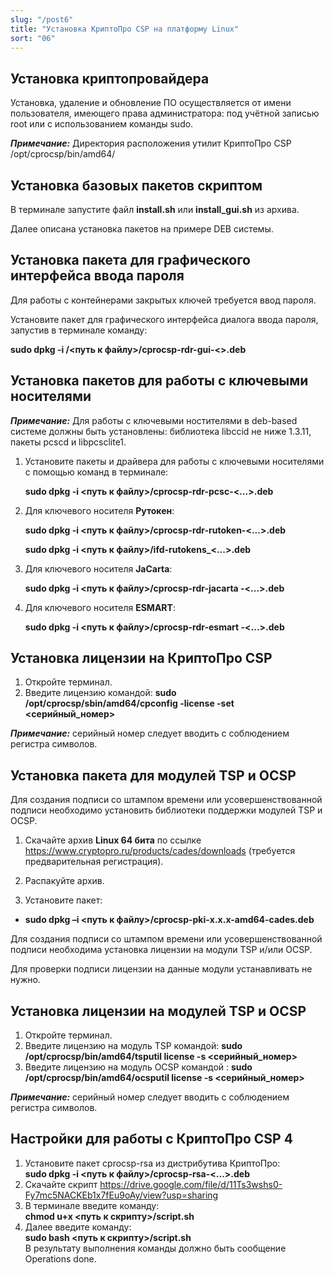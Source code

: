 ```yaml
---
slug: "/post6"
title: "Установка КриптоПро CSP на платформу Linux"
sort: "06"
---
```


## Установка криптопровайдера

Установка, удаление и обновление ПО осуществляется от имени пользователя, имеющего права администратора: под учётной записью root или с использованием команды sudo.

***Примечание:*** Директория расположения утилит КриптоПро CSP /opt/cprocsp/bin/amd64/

## Установка базовых пакетов скриптом

В терминале запустите файл **install.sh** или **install_gui.sh** из архива.

Далее описана установка пакетов на примере DEB системы.

## Установка пакета для графического интерфейса ввода пароля

Для работы с контейнерами закрытых ключей требуется ввод пароля. 

Установите пакет для графического интерфейса диалога ввода пароля, запустив в терминале команду:

**sudo dpkg -i /<путь к файлу\>/cprocsp-rdr-gui-<\>.deb**

## Установка пакетов для работы с ключевыми носителями

***Примечание:*** Для работы с ключевыми ностителями в deb-based системе должны быть установлены: библиотека libccid не ниже 1.3.11, пакеты pcscd и libpcsclite1.

1. Установите пакеты и драйвера для работы с ключевыми носителями с помощью команд в терминале:

	**sudo dpkg -i \<путь к файлу\>/cprocsp-rdr-pcsc-\<...\>.deb**  

2. Для ключевого носителя **Рутокен**:

	**sudo dpkg -i \<путь к файлу\>/cprocsp-rdr-rutoken-\<...\>.deb**

	**sudo dpkg -i \<путь к файлу\>/ifd-rutokens_\<...\>.deb**

3. Для ключевого носителя **JaCarta**:

	**sudo dpkg -i \<путь к файлу\>/cprocsp-rdr-jacarta -\<...\>.deb**

4. Для ключевого носителя **ESMART**:

	**sudo dpkg -i \<путь к файлу\>/cprocsp-rdr-esmart -\<...\>.deb**

## Установка лицензии на КриптоПро CSP

1. Откройте терминал.
2. Введите лицензию командой:
**sudo /opt/cprocsp/sbin/amd64/cpconfig -license -set \<серийный_номер\>** 

***Примечание:*** серийный номер следует вводить с соблюдением регистра символов.

## Установка пакета для модулей TSP и OCSP

Для создания подписи со штампом времени или усовершенствованной подписи необходимо установить библиотеки поддержки модулей TSP и OCSP.

1. Скачайте архив **Linux 64 бита** по ссылке <https://www.cryptopro.ru/products/cades/downloads> (требуется предварительная регистрация).  

2. Распакуйте архив.  

3. Установите пакет:

-   **sudo dpkg –i \<путь к файлу\>/cprocsp-pki-х.х.х-amd64-cades.deb** 

Для создания подписи со штампом времени или усовершенствованной подписи необходима установка лицензии на модули TSP и/или OCSP.

Для проверки подписи лицензии на данные модули устанавливать не нужно.

## Установка лицензии на модулей TSP и OCSP

1. Откройте терминал.
2. Введите лицензию на модуль TSP командой:
**sudo /opt/cprocsp/bin/amd64/tsputil license -s \<серийный_номер\>** 
3. Введите лицензию на модуль OCSP командой :
**sudo /opt/cprocsp/bin/amd64/ocsputil license -s \<серийный_номер\>**

***Примечание:*** серийный номер следует вводить с соблюдением регистра символов.

## Настройки для работы с КриптоПро CSP 4

1. Установите пакет cprocsp-rsa из дистрибутива КриптоПро:   
   **sudo dpkg -i \<путь к файлу\>/cprocsp-rsa-\<...\>.deb**
2. Скачайте скрипт https://drive.google.com/file/d/11Ts3wshs0-Fy7mc5NACKEb1x7fEu9oAy/view?usp=sharing  
3. В терминале введите команду:  
   **chmod u+x \<путь к скрипту\>/script.sh**
4. Далее введите команду:  
   **sudo bash \<путь к скрипту\>/script.sh**  
	В результату выполнения команды должно быть сообщение Operations done.